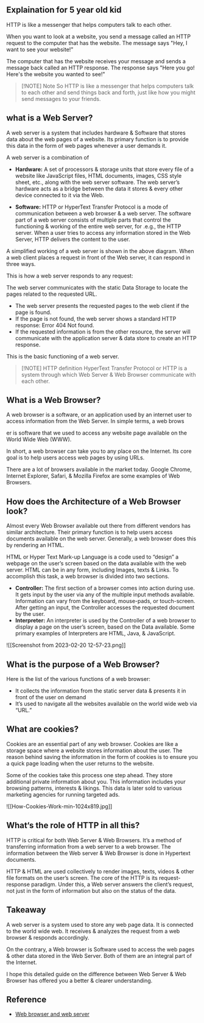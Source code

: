 ## Explaination for 5 year old kid

HTTP is like a messenger that helps computers talk to each other. 

When you want to look at a website, you send a message called an HTTP request to the computer that has the website. The message says "Hey, I want to see your website!"

The computer that has the website receives your message and sends a message back called an HTTP response. The response says "Here you go! Here's the website you wanted to see!"

> [!NOTE] Note
> So HTTP is like a messenger that helps computers talk to each other and send things back and forth, just like how you might send messages to your friends.

## what is a Web Server?

A web server is a system that includes hardware & Software that stores data about the web pages of a website. Its primary function is to provide this data in the form of web pages whenever a user demands it.

A web server is a combination of

-  **Hardware:** A set of processors & storage units that store every file of a website like JavaScript files, HTML documents, images, CSS style sheet, etc., along with the web server software. The web server’s hardware acts as a bridge between the data it stores & every other device connected to it via the Web.

-  **Software:** HTTP or HyperText Transfer Protocol is a mode of communication between a web browser & a web server. The software part of a web server consists of multiple parts that control the functioning & working of the entire web server, for .e.g., the HTTP server. When a user tries to access any information stored in the Web Server, HTTP delivers the content to the user.

A simplified working of a web server is shown in the above diagram. When a web client places a request in front of the Web server, it can respond in three ways.

This is how a web server responds to any request:

The web server communicates with the static Data Storage to locate the pages related to the requested URL.

- The web server presents the requested pages to the web client if the page is found.
-  If the page is not found, the web server shows a standard HTTP response: Error 404 Not found.
-  If the requested information is from the other resource, the server will communicate with the application server & data store to create an HTTP response.

This is the basic functioning of a web server.

> [!NOTE] HTTP definition
> HyperText Transfer Protocol or HTTP is a system through which Web Server & Web Browser communicate with each other.

## What is a Web Browser?

A web browser is a software, or an application used by an internet user to access information from the Web Server. In simple terms, a web brows

er is software that we used to access any website page available on the World Wide Web (WWW).

In short, a web browser can take you to any place on the Internet. Its core goal is to help users access web pages by using URLs.

There are a lot of browsers available in the market today. Google Chrome, Internet Explorer, Safari, & Mozilla Firefox are some examples of Web Browsers.

## How does the Architecture of a Web Browser look?

Almost every Web Browser available out there from different vendors has similar architecture. Their primary function is to help users access documents available on the web server. Generally, a web browser does this by rendering an HTML.

HTML or Hyper Text Mark-up Language is a code used to “design” a webpage on the user’s screen based on the data available with the web server. HTML can be in any form, including Images, texts & Links. To accomplish this task, a web browser is divided into two sections.

-  **Controller:** The first section of a browser comes into action during use. It gets input by the user via any of the multiple input methods available. Information can vary from the keyboard, mouse-pads, or touch-screen. After getting an input, the Controller accesses the requested document by the user.
-  **Interpreter:** An interpreter is used by the Controller of a web browser to display a page on the user’s screen, based on the Data available. Some primary examples of Interpreters are HTML, Java, & JavaScript.

![[Screenshot from 2023-02-20 12-57-23.png]]

## What is the purpose of a Web Browser?

Here is the list of the various functions of a web browser:

-   It collects the information from the static server data & presents it in front of the user on demand
-   It’s used to navigate all the websites available on the world wide web via “URL.”

## What are cookies?

Cookies are an essential part of any web browser. Cookies are like a storage space where a website stores information about the user. The reason behind saving the information in the form of cookies is to ensure you a quick page loading when the user returns to the website.

Some of the cookies take this process one step ahead. They store additional private information about you. This information includes your browsing patterns, interests & likings. This data is later sold to various marketing agencies for running targeted ads.

![[How-Cookies-Work-min-1024x819.jpg]]

## What‘s the role of HTTP in all this?

HTTP is critical for both Web Server & Web Browsers. It’s a method of transferring information from a web server to a web browser. The information between the Web server & Web Browser is done in Hypertext documents.

HTTP & HTML are used collectively to render images, texts, videos & other file formats on the user’s screen. The core of the HTTP is its request-response paradigm. Under this, a Web server answers the client’s request, not just in the form of information but also on the status of the data.

## Takeaway

A web server is a system used to store any web page data. It is connected to the world wide web. It receives & analyzes the request from a web browser & responds accordingly.

On the contrary, a Web browser is Software used to access the web pages & other data stored in the Web Server. Both of them are an integral part of the Internet.

I hope this detailed guide on the difference between Web Server & Web Browser has offered you a better & clearer understanding.
## Reference

- [Web browser and web server](https://wittysparks.com/web-server-web-browser/)





